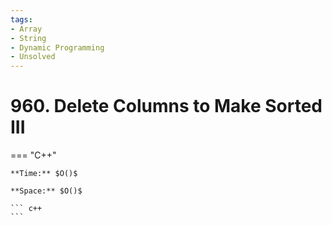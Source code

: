 ```yaml
---
tags:
- Array
- String
- Dynamic Programming
- Unsolved
---
```



# 960. Delete Columns to Make Sorted III

=== "C++"

    **Time:** $O()$

    **Space:** $O()$

    ``` c++
    ```
